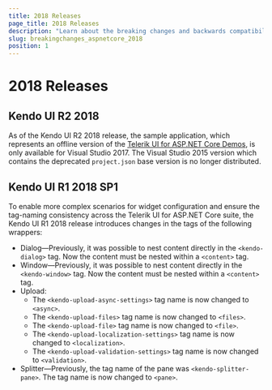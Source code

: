 ```yaml
---
title: 2018 Releases
page_title: 2018 Releases
description: "Learn about the breaking changes and backwards compatibility released by {{ site.product }} in 2018."
slug: breakingchanges_aspnetcore_2018
position: 1
---
```


# 2018 Releases

## Kendo UI R2 2018

As of the Kendo UI R2 2018 release, the sample application, which represents an offline version of the [Telerik UI for ASP.NET Core Demos](https://demos.telerik.com/aspnet-core), is only available for Visual Studio 2017. The Visual Studio 2015 version which contains the deprecated `project.json` base version is no longer distributed.

## Kendo UI R1 2018 SP1

To enable more complex scenarios for widget configuration and ensure the tag-naming consistency across the Telerik UI for ASP.NET Core suite, the Kendo UI R1 2018 release introduces changes in the tags of the following wrappers:

* Dialog&mdash;Previously, it was possible to nest content directly in the `<kendo-dialog>` tag. Now the content must be nested within a `<content>` tag.
* Window&mdash;Previously, it was possible to nest content directly in the `<kendo-window>` tag. Now the content must be nested within a `<content>` tag.
* Upload:
  * The `<kendo-upload-async-settings>` tag name is now changed to `<async>`.
  * The `<kendo-upload-files>` tag name is now changed to `<files>`.
  * The `<kendo-upload-file>` tag name is now changed to `<file>`.
  * The `<kendo-upload-localization-settings>` tag name is now changed to `<localization>`.
  * The `<kendo-upload-validation-settings>` tag name is now changed to `<validation>`.
* Splitter&mdash;Previously, the tag name of the pane was `<kendo-splitter-pane>`. The tag name is now changed to `<pane>`.

